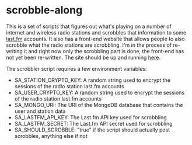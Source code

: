 scrobble-along
==============

This is a set of scripts that figures out what's playing on a number of internet and wireless radio stations and scrobbles that information to some [last.fm](http://last.fm/) accounts. It also has a front-end website that allows people to also scrobble what the radio stations are scrobbling. I'm in the process of re-writing it and right now only the scrobbling part is done, the front-end has not yet been re-written. The site should be up and running [here](http://scrobblealong.com).

The scrobbler script requires a few environment variables:
* SA_STATION_CRYPTO_KEY: A random string used to encrypt the sessions of the radio station last.fm accounts
* SA_USER_CRYPTO_KEY: A random string used to encrypt the sessions of the radio station last.fm accounts
* SA_MONGO_URI: The URI of the MongoDB database that contains the user and station data
* SA_LASTFM_API_KEY: The Last.fm API key used for scrobbling
* SA_LASTFM_SECRET: The Last.fm API secret used for scrobbling
* SA_SHOULD_SCROBBLE: "true" if the script should actually post scrobbles, anything else if not
